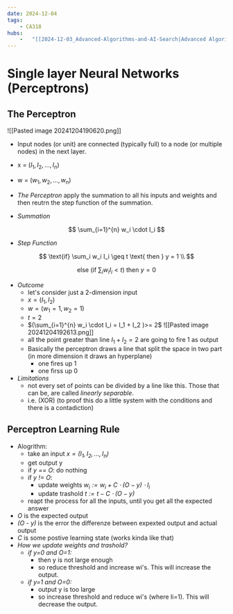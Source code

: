 ```yaml
---
date: 2024-12-04 
tags: 
    - CA318
hubs: 
    -   "[[2024-12-03_Advanced-Algorithms-and-AI-Search|Advanced Algorithms and AI Search]]"
---
```


# Single layer Neural Networks (Perceptrons)

## The Perceptron

![[Pasted image 20241204190620.png]]
- Input nodes (or unit) are connected (typically full) to a node (or multiple nodes) in the next layer.

- x = $(I_1, I_2, \ldots, I_n)$
- w = $(w_1, w_2, \ldots, w_n)$
- *The Perceptron* apply the summation to all his inputs and weights and then reutrn the step function of the summation. 
- *Summation*

$$
\sum_{i=1}^{n} w_i \cdot I_i
$$

- *Step Function*

$$
\text{if} \sum_i w_i I_i \geq t \text{ then } y = 1 \\
$$

$$
\text{else (if } \sum_i w_i I_i < t\text{) then } y = 0
$$

- *Outcome*
  - let's consider just a 2-dimension input 
  - $x = (I_1, I_2)$
  - $w = (w_1 = 1, w_2 = 1)$
  - $t = 2$
  - $(\sum_{i=1}^{n} w_i \cdot I_i = I_1 + I_2 )>= 2$
![[Pasted image 20241204192613.png]]
  - all the point greater than line $I_1 + I_2 = 2$ are going to fire 1 as output
  - Basically the perceptron draws a line that split the space in two part (in more dimension it draws an hyperplane)
    - one fires up 1
    - one firss up 0
- *Limitations*
  - not every set of points can be divided by a line like this. Those that can be, are called *linearly separable*. 
  - i.e. (XOR) (to proof this do a little system with the conditions and there is a contadiction)

## Perceptron Learning Rule
- Alogrithm:
  - take an input *$x = (I_1, I_2, \ldots, I_n)$*
  - get output y 
  - if *y == O*: do nothing
  - if *y != O*: 
    - update weights *$w_i := w_i + C \cdot (O - y) \cdot I_i$*
    - update trashold *$t := t - C \cdot (O - y)$*
  - reapt the process for all the inputs, until you get all the expected answer
- *O* is the expected output
- *(O - y)* is the error the differenze between expexted output and actual output
- *C* is some postive learning state (works kinda like that)
- *How we update weights and trashold?*
    - *if y=0 and O=1:*
      - then y is not large enough
      - so reduce threshold and increase wi's. This will increase the output. 
    - *if y=1 and O=0:*
      - output y is too large
      - so increase threshold and reduce wi's (where Ii=1). This will decrease the output.
